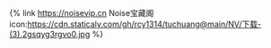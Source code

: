 

{% link https://noisevip.cn Noise宝藏阁 icon:https://cdn.staticaly.com/gh/rcy1314/tuchuang@main/NV/下载-(3).2gsqyg3rgvo0.jpg %}


